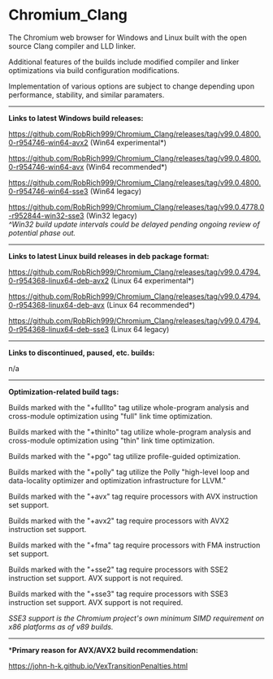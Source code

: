 # Chromium_Clang

The Chromium web browser for Windows and Linux built with the open source Clang compiler and LLD linker.

Additional features of the builds include modified compiler and linker optimizations via build configuration modifications.

Implementation of various options are subject to change depending upon performance, stability, and similar paramaters.

****

**Links to latest Windows build releases:**

https://github.com/RobRich999/Chromium_Clang/releases/tag/v99.0.4800.0-r954746-win64-avx2 (Win64 experimental*)

https://github.com/RobRich999/Chromium_Clang/releases/tag/v99.0.4800.0-r954746-win64-avx (Win64 recommended*)

https://github.com/RobRich999/Chromium_Clang/releases/tag/v99.0.4800.0-r954746-win64-sse3 (Win64 legacy)

https://github.com/RobRich999/Chromium_Clang/releases/tag/v99.0.4778.0-r952844-win32-sse3 (Win32 legacy)  
*^Win32 build update intervals could be delayed pending ongoing review of potential phase out.*

****

**Links to latest Linux build releases in deb package format:**

https://github.com/RobRich999/Chromium_Clang/releases/tag/v99.0.4794.0-r954368-linux64-deb-avx2 (Linux 64 experimental*) 

https://github.com/RobRich999/Chromium_Clang/releases/tag/v99.0.4794.0-r954368-linux64-deb-avx (Linux 64 recommended*)

https://github.com/RobRich999/Chromium_Clang/releases/tag/v99.0.4794.0-r954368-linux64-deb-sse3 (Linux 64 legacy)

****

**Links to discontinued, paused, etc. builds:**

n/a

****

**Optimization-related build tags:**

Builds marked with the "+fulllto" tag utilize whole-program analysis and cross-module optimization using "full" link time optimization.

Builds marked with the "+thinlto" tag utilize whole-program analysis and cross-module optimization using "thin" link time optimization.

Builds marked with the "+pgo" tag utilize profile-guided optimization.

Builds marked with the "+polly" tag utilize the Polly "high-level loop and data-locality optimizer and optimization infrastructure for LLVM."

Builds marked with the "+avx" tag require processors with AVX instruction set support.

Builds marked with the "+avx2" tag require processors with AVX2 instruction set support.

Builds marked with the "+fma" tag require processors with FMA instruction set support.

Builds marked with the "+sse2" tag require processors with SSE2 instruction set support. AVX support is not required.

Builds marked with the "+sse3" tag require processors with SSE3 instruction set support. AVX support is not required.

*SSE3 support is the Chromium project's own minimum SIMD requirement on x86 platforms as of v89 builds.*

****

***Primary reason for AVX/AVX2 build recommendation:**

https://john-h-k.github.io/VexTransitionPenalties.html
